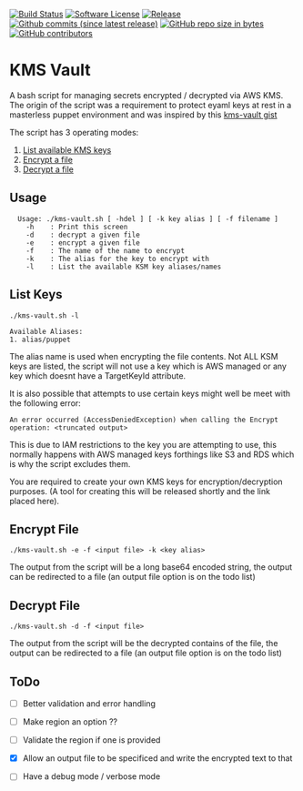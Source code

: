 [![Build Status](https://img.shields.io/travis/AntiPhotonltd/kms-vault/master.svg)](https://travis-ci.org/AntiPhotonltd/kms-vault)
[![Software License](https://img.shields.io/badge/license-MIT-blue.svg)](LICENSE.md)
[![Release](https://img.shields.io/github/release/AntiPhotonltd/kms-vault.svg)](https://github.com/AntiPhotonltd/kms-vault/releases/latest)
[![Github commits (since latest release)](https://img.shields.io/github/commits-since/AntiPhotonltd/kms-vaule/latest.svg)](https://github.com/AntiPhotonltd/kms-vault/commits)
[![GitHub repo size in bytes](https://img.shields.io/github/repo-size/AntiPhotonltd/kms-vault.svg)](https://github.com/AntiPhotonltd/kms-vault)
[![GitHub contributors](https://img.shields.io/github/contributors/AntiPhotonltd/kms-vault.svg)](https://github.com/AntiPhotonltd/kms-vault)

KMS Vault
=========

A bash script for managing secrets encrypted / decrypted via AWS KMS. The origin of the script was a requirement to protect eyaml keys at rest in a masterless puppet environment and 
was inspired by this [kms-vault gist](https://gist.github.com/hassy/96256cfde707fed40714c02b64f8049e)

The script has 3 operating modes:

1. [List available KMS keys](#list-keys)
2. [Encrypt a file](#encrypt-file)
3. [Decrypt a file](#decrypt-file)

## Usage

```
  Usage: ./kms-vault.sh [ -hdel ] [ -k key alias ] [ -f filename ]
    -h    : Print this screen
    -d    : decrypt a given file
    -e    : encrypt a given file
    -f    : The name of the name to encrypt
    -k    : The alias for the key to encrypt with
    -l    : List the available KSM key aliases/names
```

<a name="list-keys"></a>
## List Keys

```
./kms-vault.sh -l

Available Aliases:
1. alias/puppet
```

The alias name is used when encrypting the file contents. Not ALL KSM keys are listed, the script will not use a key which is AWS managed or 
any key which doesnt have a TargetKeyId attribute.

It is also possible that attempts to use certain keys might well be meet with the following error:

```
An error occurred (AccessDeniedException) when calling the Encrypt operation: <truncated output>
```

This is due to IAM restrictions to the key you are attempting to use, this normally happens with AWS managed keys forthings like S3 and RDS
which is why the script excludes them.

You are required to create your own KMS keys for encryption/decryption purposes. (A tool for creating this will be released shortly and the link placed here).

<a name="encrypt-file"></a>

## Encrypt File

```
./kms-vault.sh -e -f <input file> -k <key alias>
```

The output from the script will be a long base64 encoded string, the output can be redirected to a file (an output file option is on the todo list)

<a name="decrypt-file"></a>

## Decrypt File

```
./kms-vault.sh -d -f <input file>
```

The output from the script will be the decrypted contains of the file, the output can be redirected to a file (an output file option is on the todo list)


## ToDo

- [ ] Better validation and error handling
- [ ] Make region an option ??
- [ ] Validate the region if one is provided
- [X] Allow an output file to be specificed and write the encrypted text to that
- [ ] Have a debug mode / verbose mode


